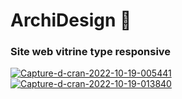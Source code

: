 <h1>ArchiDesign 🎨 </h1> 
<h3>Site web vitrine type responsive</h3>

<a href="https://ibb.co/fCXgsXw"><img src="https://i.ibb.co/dQfTRfY/Capture-d-cran-2022-10-19-005441.jpg" alt="Capture-d-cran-2022-10-19-005441" border="0"></a>
<a href="https://ibb.co/XJQwQqN"><img src="https://i.ibb.co/f0gcgsB/Capture-d-cran-2022-10-19-013840.jpg" alt="Capture-d-cran-2022-10-19-013840" border="0"></a>
